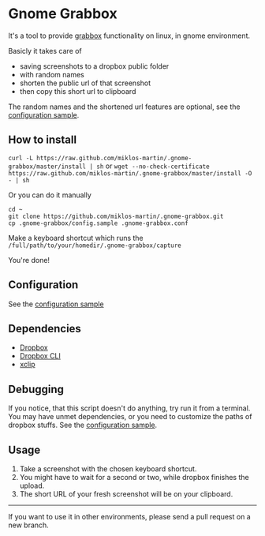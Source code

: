 # Gnome Grabbox

It's a tool to provide [grabbox](http://grabbox.devsoft.no/) functionality on linux, in gnome environment.

Basicly it takes care of 

* saving screenshots to a dropbox public folder
* with random names
* shorten the public url of that screenshot
* then copy this short url to clipboard

The random names and the shortened url features are optional, see the [configuration sample](https://github.com/miklos-martin/.gnome-grabbox/blob/master/config.sample).

## How to install

`curl -L https://raw.github.com/miklos-martin/.gnome-grabbox/master/install | sh`
or
`wget --no-check-certificate https://raw.github.com/miklos-martin/.gnome-grabbox/master/install -O - | sh`

Or you can do it manually

```shell
cd ~
git clone https://github.com/miklos-martin/.gnome-grabbox.git
cp .gnome-grabbox/config.sample .gnome-grabbox.conf
```

Make a keyboard shortcut which runs the `/full/path/to/your/homedir/.gnome-grabbox/capture`

You're done!

## Configuration

See the [configuration sample](https://github.com/miklos-martin/.gnome-grabbox/blob/master/config.sample)

## Dependencies

* [Dropbox](https://www.dropbox.com/downloading?os=lnx)
* [Dropbox CLI](http://www.dropboxwiki.com/Using_Dropbox_CLI)
* [xclip](http://manpages.ubuntu.com/manpages/precise/man1/xclip.1.html)

## Debugging

If you notice, that this script doesn't do anything, try run it from a terminal. You may have unmet dependencies, or you need to customize the paths of dropbox stuffs. See the [configuration sample](https://github.com/miklos-martin/.gnome-grabbox/blob/master/config.sample).

## Usage

1. Take a screenshot with the chosen keyboard shortcut.
2. You might have to wait for a second or two, while dropbox finishes the upload.
3. The short URL of your fresh screenshot will be on your clipboard.

----

If you want to use it in other environments, please send a pull request on a new branch.
